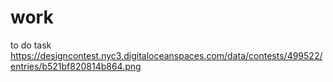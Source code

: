 # work
to do task
https://designcontest.nyc3.digitaloceanspaces.com/data/contests/499522/entries/b521bf820814b864.png
